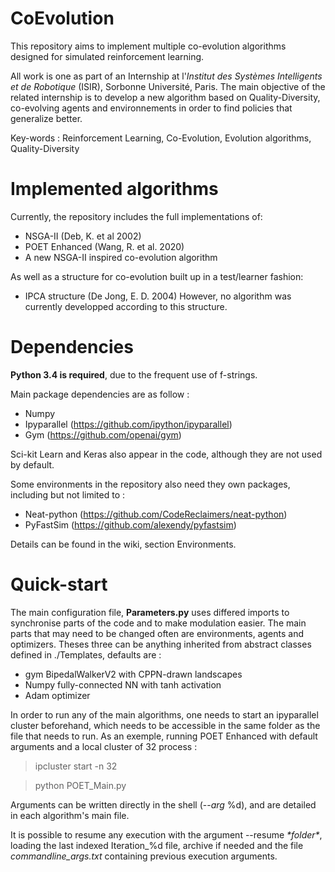 # CoEvolution

This repository aims to implement multiple co-evolution algorithms designed for simulated reinforcement learning.

All work is one as part of an Internship at l'*Institut des Systèmes Intelligents et de Robotique* (ISIR), Sorbonne Université, Paris. 
The main objective of the related internship is to develop a new algorithm based on Quality-Diversity, co-evolving agents and environnements in order to find policies that generalize better.

Key-words : Reinforcement Learning, Co-Evolution, Evolution algorithms, Quality-Diversity


# Implemented algorithms

Currently, the repository includes the full implementations of:

* NSGA-II (Deb, K. et al 2002)
* POET Enhanced (Wang, R. et al. 2020)
* A new NSGA-II inspired co-evolution algorithm

As well as a structure for co-evolution built up in a test/learner fashion:
* IPCA structure (De Jong, E. D. 2004)
However, no algorithm was currently developped according to this structure.
 
 # Dependencies
 
 **Python 3.4 is required**, due to the frequent use of f-strings.
 
 Main package dependencies are as follow :
 * Numpy
 * Ipyparallel (https://github.com/ipython/ipyparallel)
 * Gym (https://github.com/openai/gym)
 
 Sci-kit Learn and Keras also appear in the code, although they are not used by default.
 
Some environments in the repository also need they own packages, including but not limited to : 
 * Neat-python (https://github.com/CodeReclaimers/neat-python)
 * PyFastSim (https://github.com/alexendy/pyfastsim)
 
 Details can be found in the wiki, section Environments.
 
  # Quick-start
  
  The main configuration file, **Parameters.py** uses differed imports to synchronise parts of the code and to make modulation easier. The main parts that may need to be changed often are environments, agents and optimizers. Theses three can be anything inherited from abstract classes defined in ./Templates, defaults are :
  * gym BipedalWalkerV2 with CPPN-drawn landscapes
  * Numpy fully-connected NN with tanh activation
  * Adam optimizer
 
  In order to run any of the main algorithms, one needs to start an ipyparallel cluster beforehand, which needs to be accessible in the same folder as the file that needs to run. As an exemple, running POET Enhanced with default arguments and a local cluster of 32 process :
  > ipcluster start -n 32
  
  > python POET_Main.py
  
  Arguments can be written directly in the shell (--*arg* %d), and are detailed in each algorithm's main file.
  
  It is possible to resume any execution with the argument --resume *\*folder\**, loading the last indexed Iteration_%d file, archive if needed and the file *commandline_args.txt* containing previous execution arguments.
